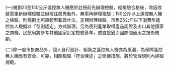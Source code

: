<p>(一)規劃25至150公斤遙控無人機應於註冊前先辦理檢驗，經檢驗合格後，除因改裝需重新辦理檢驗並辦理註冊異動外，無需再辦理檢驗；150公斤以上遙控無人機之檢驗，則規劃比照超輕型載具作法，定期辦理檢驗。市售25公斤以下消費型遙控無人機擬以「型別認定」方式辦理。另為便利產業取得產品認證及出口其他國家之商機，民航局將參考其他國家訂定檢驗基準，或直接爰引國際間通用之技術規範。</p>

<p>(二)除一般市售商品外，個人自行設計、組裝之遙控無人機亦為風潮，為保障遙控無人機應有安全、可靠，相關檢驗「符合陳述」之簡便措施，將於管理規則內詳細規範。</p>